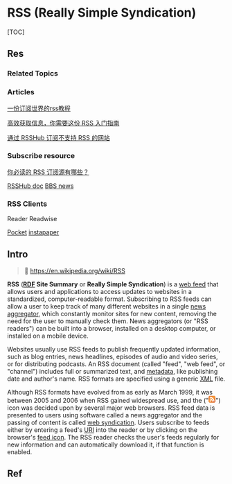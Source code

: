 # RSS (Really Simple Syndication)

[TOC]



## Res
### Related Topics


### Articles
[一份订阅世界的rss教程](https://www.jianshu.com/p/a5fa5cd6d933)

[高效获取信息，你需要这份 RSS 入门指南](https://sspai.com/post/56391)

[通过 RSSHub 订阅不支持 RSS 的网站](https://sspai.com/post/47100)


### Subscribe resource
[你必读的 RSS 订阅源有哪些？](https://www.zhihu.com/question/19580096)

[RSSHub doc](https://docs.rsshub.app)
[BBS news](https://www.bbc.co.uk/news/10628494)


### RSS Clients
Reader 
Readwise

[Pocket](https://getpocket.com/en/)
[instapaper](https://www.instapaper.com)



## Intro
> 🔗 https://en.wikipedia.org/wiki/RSS

**RSS** (**[RDF](https://en.wikipedia.org/wiki/Resource_Description_Framework) Site Summary** or **Really Simple Syndication**) is a [web feed](https://en.wikipedia.org/wiki/Web_feed) that allows users and applications to access updates to websites in a standardized, computer-readable format. Subscribing to RSS feeds can allow a user to keep track of many different websites in a single [news aggregator](https://en.wikipedia.org/wiki/News_aggregator), which constantly monitor sites for new content, removing the need for the user to manually check them. News aggregators (or "RSS readers") can be built into a browser, installed on a desktop computer, or installed on a mobile device.

Websites usually use RSS feeds to publish frequently updated information, such as blog entries, news headlines, episodes of audio and video series, or for distributing podcasts. An RSS document (called "feed", "web feed", or "channel") includes full or summarized text, and [metadata](https://en.wikipedia.org/wiki/Metadata), like publishing date and author's name. RSS formats are specified using a generic [XML](https://en.wikipedia.org/wiki/XML) file.

Although RSS formats have evolved from as early as March 1999, it was between 2005 and 2006 when RSS gained widespread use, and the ("[![Feed-icon.svg](../../../../../../Assets/Pics/16px-Feed-icon.svg.png)](https://en.wikipedia.org/wiki/File:Feed-icon.svg)") icon was decided upon by several major web browsers. RSS feed data is presented to users using software called a news aggregator and the passing of content is called [web syndication](https://en.wikipedia.org/wiki/Web_syndication). Users subscribe to feeds either by entering a feed's [URI](https://en.wikipedia.org/wiki/Uniform_Resource_Identifier) into the reader or by clicking on the browser's [feed icon](https://en.wikipedia.org/wiki/Web_feed#Feed_icon). The RSS reader checks the user's feeds regularly for new information and can automatically download it, if that function is enabled.



## Ref

